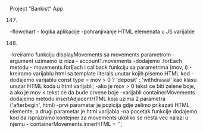 Project "Bankist" App

147. 
-flowchart - logika aplikacije
-pohranjivanje HTML elemenata u JS varijable

148. 
-kreiramo funkciju displayMovements sa movements parametrom
-argument uzimamo iz niza - account1.movements
-dodajemo .forEach metodu - movements.forEach i callback funkciju sa parametrima (mov, i)
-kreiramo varijablu html sa template literals unutar kojih pisemo HTML kod
-dodajemo varijablu const type = mov > 0 ? 'deposit' : 'withdrawal' kao klasu unutar HTML koda u html varijabli;
-ako je mov > 0 tekst ce biti zelene boje, a ako je mov < tekst ce da bude crvene boje
-varijabli containerMovements dodajemo metodu insertAdjacentHTML koja uzima 2 parametra ('afterbegin', html)
-prvi parametar je pozicija gdje zelimo prikazati HTML elemente, a drugi parametar je html varijabla
-na pocetak funkcije dodajemo kod da ispraznimo kontejner za movements ukoliko se nesta vec nalazi u njemu - containerMovements.innerHTML = '';
